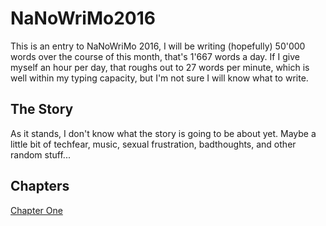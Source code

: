 # NaNoWriMo2016

This is an entry to NaNoWriMo 2016, I will be writing (hopefully) 50'000 words over the course of this month, that's 1'667 words a day. If I give myself an hour per day, that roughs out to 27 words per minute, which is well within my typing capacity, but I'm not sure I will know what to write.   
   
## The Story

As it stands, I don't know what the story is going to be about yet. Maybe a little bit of techfear, music, sexual frustration, badthoughts, and other random stuff...

## Chapters

[Chapter One](Chapter1.md)